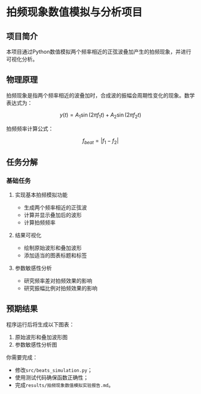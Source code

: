 # 拍频现象数值模拟与分析项目

## 项目简介
本项目通过Python数值模拟两个频率相近的正弦波叠加产生的拍频现象，并进行可视化分析。

## 物理原理
拍频现象是指两个频率相近的波叠加时，合成波的振幅会周期性变化的现象。数学表达式为：

$$
y(t) = A_1\sin(2\pi f_1 t) + A_2\sin(2\pi f_2 t)
$$

拍频频率计算公式：

$$f_{beat} = |f_1 - f_2|$$

## 任务分解
### 基础任务
1. 实现基本拍频模拟功能
   
   - 生成两个频率相近的正弦波
   - 计算并显示叠加后的波形
   - 计算拍频频率
2. 结果可视化
   
   - 绘制原始波形和叠加波形
   - 添加适当的图表标题和标签

1. 参数敏感性分析
   
   - 研究频率差对拍频效果的影响
   - 研究振幅比例对拍频效果的影响

## 预期结果
程序运行后将生成以下图表：

1. 原始波形和叠加波形图
2. 参数敏感性分析图

你需要完成：

- 修改`src/beats_simulation.py`；
- 使用测试代码确保函数正确性；
- 完成`results/拍频现象数值模拟实验报告.md`。
